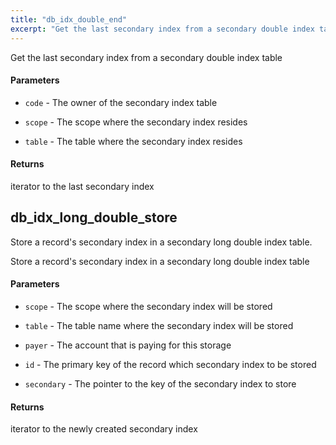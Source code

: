 ```yaml
---
title: "db_idx_double_end"
excerpt: "Get the last secondary index from a secondary double index table."
---
```

Get the last secondary index from a secondary double index table

#### Parameters
* `code` - The owner of the secondary index table 
* `scope` - The scope where the secondary index resides 

* `table` - The table where the secondary index resides 

#### Returns
iterator to the last secondary index

## db_idx_long_double_store 

Store a record's secondary index in a secondary long double index table.

Store a record's secondary index in a secondary long double index table

#### Parameters
* `scope` - The scope where the secondary index will be stored 

* `table` - The table name where the secondary index will be stored 

* `payer` - The account that is paying for this storage 

* `id` - The primary key of the record which secondary index to be stored 

* `secondary` - The pointer to the key of the secondary index to store 

#### Returns
iterator to the newly created secondary index